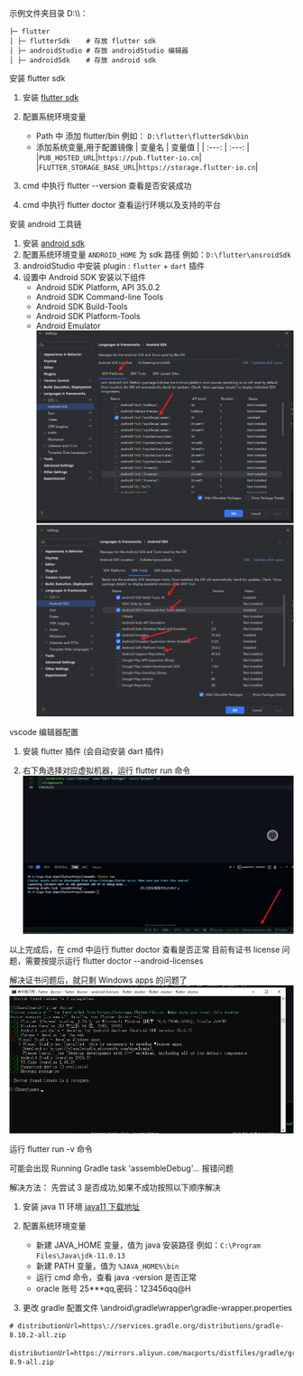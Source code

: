 示例文件夹目录 D:\\\：

```shell
├─ flutter
│ ├─ flutterSdk    # 存放 flutter sdk
│ ├─ androidStudio # 存放 androidStudio 编辑器
│ ├─ androidSdk    # 存放 android sdk
```

安装 flutter sdk

1. 安装 [flutter sdk](https://docs.flutter.cn/release/archive?tab=windows)

2. 配置系统环境变量

   - Path 中 添加 flutter/bin 例如： `D:\flutter\flutterSdk\bin`
   - 添加系统变量,用于配置镜像
     | 变量名 | 变量值 |
     | :---: | :---: |
     |`PUB_HOSTED_URL`|`https://pub.flutter-io.cn`|
     |`FLUTTER_STORAGE_BASE_URL`|`https://storage.flutter-io.cn`|

3. cmd 中执行 flutter --version 查看是否安装成功

4. cmd 中执行 flutter doctor 查看运行环境以及支持的平台

<!-- 5. 使用 vscode 编辑器 -->
   <!-- - 安装 flutter 插件 (会自动安装 dart 插件) -->

安装 android 工具链

1. 安装 [android sdk](https://developer.android.google.cn/studio?hl=zh-cn)
2. 配置系统环境变量 `ANDROID_HOME` 为 sdk 路径 例如：`D:\flutter\ansroidSdk`
3. androidStudio 中安装 plugin : `flutter` + `dart` 插件
4. 设置中 Android SDK 安装以下组件
   - Android SDK Platform, API 35.0.2
   - Android SDK Command-line Tools
   - Android SDK Build-Tools
   - Android SDK Platform-Tools
   - Android Emulator
   ![AS Android SDK组件](./image/ASSetting_01.png)
   ![AS Android SDK组件](./image/ASSetting_02.png)
   <!-- 5. androidStudio 中配置模拟器 （ide 右侧 Device Manager） -->

vscode 编辑器配置

1. 安装 flutter 插件 (会自动安装 dart 插件)

2. 右下角选择对应虚拟机器，运行 flutter run 命令
   ![vscode 运行 flutter app](./image/VSCode_01.png)

以上完成后，在 cmd 中运行 flutter doctor 查看是否正常
目前有证书 license 问题，需要按提示运行 flutter doctor --android-licenses

解决证书问题后，就只剩 Windows apps 的问题了
![cmd_flutter](./image/flutter_01.png)

运行 flutter run -v 命令

可能会出现 Running Gradle task 'assembleDebug'... 报错问题

解决方法：
先尝试 3 是否成功,如果不成功按照以下顺序解决

1. 安装 java 11 环境 [java11 下载地址](https://www.oracle.com/java/technologies/downloads/#java11-windows)
2. 配置系统环境变量

   - 新建 JAVA_HOME 变量，值为 java 安装路径 例如：`C:\Program Files\Java\jdk-11.0.13`
   - 新建 PATH 变量，值为 `%JAVA_HOME%\bin`
   - 运行 cmd 命令，查看 java -version 是否正常
   - oracle 账号 25\*\*\*qq,密码：123456qq@H

3. 更改 gradle 配置文件 \android\gradle\wrapper\gradle-wrapper.properties

```shell
# distributionUrl=https\://services.gradle.org/distributions/gradle-8.10.2-all.zip
 distributionUrl=https://mirrors.aliyun.com/macports/distfiles/gradle/gradle-8.9-all.zip
```
